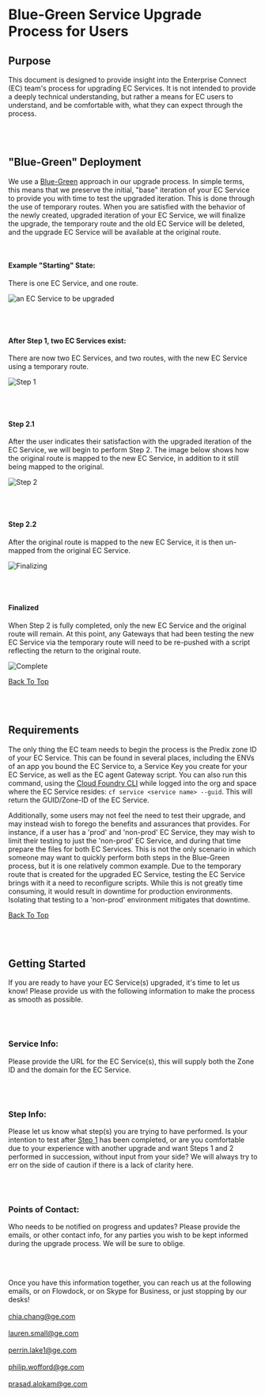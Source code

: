 <A NAME="top"> 

# Blue-Green Service Upgrade Process for Users

## Purpose

This document is designed to provide insight into the Enterprise Connect (EC) team's process for upgrading EC Services. It is not intended to provide a deeply technical understanding, but rather a means for EC users to understand, and be comfortable with, what they can expect through the process.


</br>  
</br>

## "Blue-Green" Deployment

We use a [Blue-Green](https://docs.cloudfoundry.org/devguide/deploy-apps/blue-green.html) approach in our upgrade process. In simple terms, this means that we preserve the initial, "base" iteration of your EC Service to provide you with time to test the upgraded iteration. This is done through the use of temporary routes. When you are satisfied with the behavior of the newly created, upgraded iteration of your EC Service, we will finalize the upgrade, the temporary route and the old EC Service will be deleted, and the upgrade EC Service will be available at the original route.

  
</br>

#### Example "Starting" State:
There is one EC Service, and one route.

![an EC Service to be upgraded](./docs/base.png)

</br>  
</br>


#### After Step 1, two EC Services exist:
There are now two EC Services, and two routes, with the new EC Service using a temporary route.



![Step 1](./docs/step1.png) <A NAME="step1">

</br>  
</br>


#### Step 2.1
After the user indicates their satisfaction with the upgraded iteration of the EC Service, we will begin to perform Step 2. The image below shows how the original route is mapped to the new EC Service, in addition to it still being mapped to the original.

![Step 2](./docs/step2.png)


</br>  
</br>

#### Step 2.2
After the original route is mapped to the new EC Service, it is then un-mapped from the original EC Service.

![Finalizing](./docs/finalization.png)

</br>  
</br>

#### Finalized
When Step 2 is fully completed, only the new EC Service and the original route will remain. At this point, any Gateways that had been testing the new EC Service via the temporary route will need to be re-pushed with a script reflecting the return to the original route.

![Complete](./docs/finalization2.png)

<A HREF="#top">Back To Top</A>

</br>  
</br>

## Requirements

The only thing the EC team needs to begin the process is the Predix zone ID of your EC Service. This can be found in several places, including the ENVs of an app you bound the EC Service to, a Service Key you create for your EC Service, as well as the EC agent Gateway script. You can also run this command, using the [Cloud Foundry CLI](https://github.com/cloudfoundry/cli) while logged into the org and space where the EC Service resides: `cf service <service name> --guid`. This will return the GUID/Zone-ID of the EC Service. 

Additionally, some users may not feel the need to test their upgrade, and may instead wish to forego the benefits and assurances that provides. For instance, if a user has a 'prod' and 'non-prod' EC Service, they may wish to limit their testing to just the 'non-prod' EC Service, and during that time prepare the files for both EC Services. This is not the only scenario in which someone may want to quickly perform both steps in the Blue-Green process, but it is one relatively common example. Due to the temporary route that is created for the upgraded EC Service, testing the EC Service brings with it a need to reconfigure scripts. While this is not greatly time consuming, it would result in downtime for production environments. Isolating that testing to a 'non-prod' environment mitigates that downtime.

<A HREF="#top">Back To Top</A>

</br>  
</br>

## Getting Started

If you are ready to have your EC Service(s) upgraded, it's time to let us know! Please provide us with the following information to make the process as smooth as possible. 

</br> 
</br> 

### Service Info:
Please provide the URL for the EC Service(s), this will supply both the Zone ID and the domain for the EC Service.

</br> 
</br>

### Step Info:
Please let us know what step(s) you are trying to have performed. Is your intention to test after <A HREF="#step1">Step 1</A> has been completed, or are you comfortable due to your experience with another upgrade and want Steps 1 and 2 performed in succession, without input from your side? We will always try to err on the side of caution if there is a lack of clarity here.

</br> 
</br>

### Points of Contact:
Who needs to be notified on progress and updates? Please provide the emails, or other contact info, for any parties you wish to be kept informed during the upgrade process. We will be sure to oblige.

</br>   
</br>  

Once you have this information together, you can reach us at the following emails, or on Flowdock, or on Skype for Business, or just stopping by our desks!</br>  
chia.chang@ge.com</br>  
lauren.small@ge.com</br>  
perrin.lake1@ge.com</br>  
philip.wofford@ge.com</br>  
prasad.alokam@ge.com</br>  